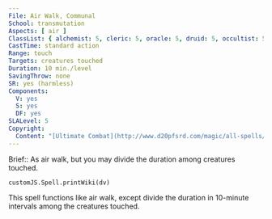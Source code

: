 ```yaml
---
File: Air Walk, Communal
School: transmutation
Aspects: [ air ]
ClassList: { alchemist: 5, cleric: 5, oracle: 5, druid: 5, occultist: 5 }
CastTime: standard action
Range: touch
Targets: creatures touched
Duration: 10 min./level
SavingThrow: none
SR: yes (harmless)
Components:
  V: yes
  S: yes
  DF: yes
SLALevel: 5
Copyright:
  Content: "[Ultimate Combat](http://www.d20pfsrd.com/magic/all-spells/a/air-walk#TOC-Air-Walk-Communal)"
---
```

Brief:: As air walk, but you may divide the duration among creatures touched.

```dataviewjs
customJS.Spell.printWiki(dv)
```

This spell functions like air walk, except divide the duration in 10-minute intervals among the creatures touched.
